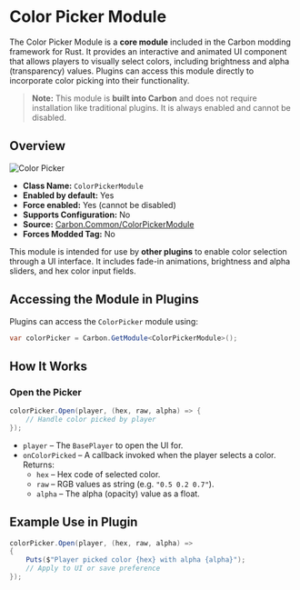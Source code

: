 # Color Picker Module

The Color Picker Module is a **core module** included in the Carbon modding framework for Rust. It provides an interactive and animated UI component that allows players to visually select colors, including brightness and alpha (transparency) values. Plugins can access this module directly to incorporate color picking into their functionality.

> **Note:** This module is **built into Carbon** and does not require installation like traditional plugins. It is always enabled and cannot be disabled.


## Overview
![Color Picker](/misc/colorpicker_a.webp)

- **Class Name:** `ColorPickerModule`
- **Enabled by default:** Yes
- **Force enabled:** Yes (cannot be disabled)
- **Supports Configuration:** No
- **Source:** [Carbon.Common/ColorPickerModule](https://github.com/CarbonCommunity/Carbon.Common/blob/develop/src/Carbon/Modules/ColorPickerModule/ColorPickerModule.cs)
- **Forces Modded Tag:** No

This module is intended for use by **other plugins** to enable color selection through a UI interface. It includes fade-in animations, brightness and alpha sliders, and hex color input fields.

## Accessing the Module in Plugins

Plugins can access the `ColorPicker` module using:

```csharp
var colorPicker = Carbon.GetModule<ColorPickerModule>();
```

## How It Works

### Open the Picker

```csharp
colorPicker.Open(player, (hex, raw, alpha) => {
    // Handle color picked by player
});
```

- `player` – The `BasePlayer` to open the UI for.
- `onColorPicked` – A callback invoked when the player selects a color. Returns:
  - `hex` – Hex code of selected color.
  - `raw` – RGB values as string (e.g. `"0.5 0.2 0.7"`).
  - `alpha` – The alpha (opacity) value as a float.


## Example Use in Plugin

```csharp
colorPicker.Open(player, (hex, raw, alpha) =>
{
    Puts($"Player picked color {hex} with alpha {alpha}");
    // Apply to UI or save preference
});
```